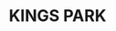---
lastmod: '2025-04-06T06:05:20+00:00'
latitude: -33.783751
layout: suburb
longitude: 150.900547
postcode: '2148'
state: NSW
title: KINGS PARK
url: /nsw/kings-park/
---